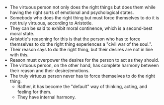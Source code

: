 - The virtuous person not only does the right things but does them while having the right sorts of emotional and psychological states.
- Somebody who does the right thing but must force themselves to do it is not truly virtuous, according to Aristotle. 
- They can be said to exhibit moral continence, which is a second-best moral state.
- Aristotle's reasoning for this is that the person who has to force themselves to do the right thing experiences a "civil war of the soul.".
- Their reason says to do the right thing, but their desires are not in line with this.
- Reason must overpower the desires for the person to act as they should.
- The virtuous person, on the other hand, has complete harmony between their reason and their desire/emotions.
- The truly virtuous person never has to force themselves to do the right thing.
	- Rather, it has become the "default" way of thinking, acting, and feeling for them.
	- They have internal harmony.